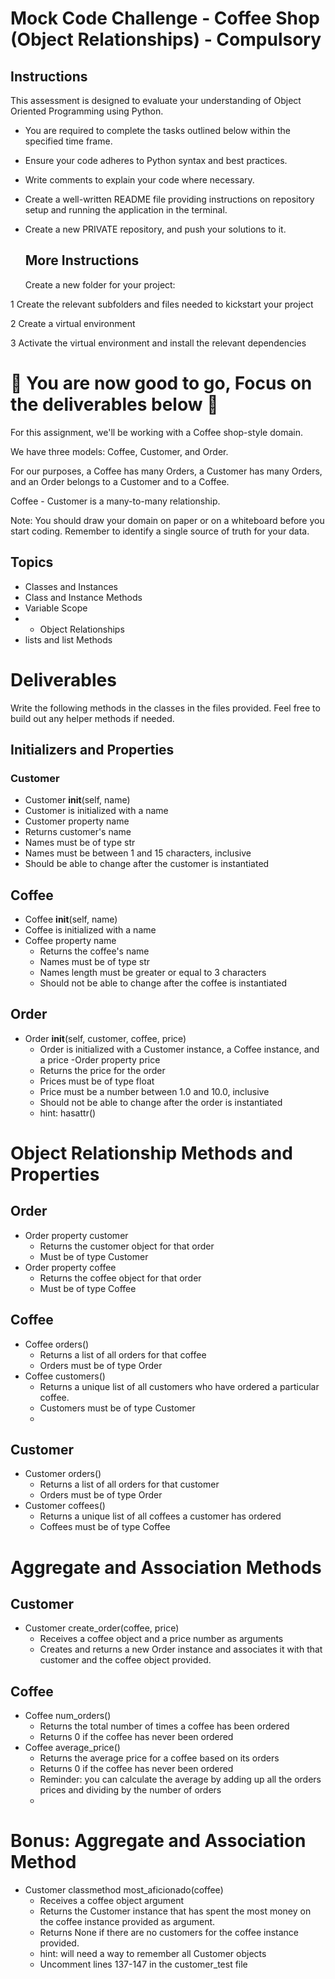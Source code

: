 # Mock Code Challenge - Coffee Shop (Object Relationships) - Compulsory
## Instructions
This assessment is designed to evaluate your understanding of Object Oriented Programming using Python.
- You are required to complete the tasks outlined below within the specified time frame.
- Ensure your code adheres to Python syntax and best practices.
- Write comments to explain your code where necessary.
- Create a well-written README file providing instructions on repository setup and running the application in the terminal.
- Create a new PRIVATE repository, and push your solutions to it.

  ## More Instructions
  Create a new folder for your project:
  
1 Create the relevant subfolders and files needed to kickstart your project

2 Create a virtual environment

3 Activate the virtual environment and install the relevant dependencies

# 🚀 You are now good to go, Focus on the deliverables below 🚀


For this assignment, we'll be working with a Coffee shop-style domain.

We have three models: Coffee, Customer, and Order.

For our purposes, a Coffee has many Orders, a Customer has many Orders, and an Order belongs to a Customer and to a Coffee.

Coffee - Customer is a many-to-many relationship.

Note: You should draw your domain on paper or on a whiteboard before you start coding. Remember to identify a single source of truth for your data.

## Topics
- Classes and Instances
- Class and Instance Methods
- Variable Scope
- - Object Relationships
- lists and list Methods

# Deliverables
Write the following methods in the classes in the files provided. Feel free to build out any helper methods if needed.

## Initializers and Properties
### Customer
- Customer __init__(self, name)
 - Customer is initialized with a name
- Customer property name
 - Returns customer's name
 - Names must be of type str
 - Names must be between 1 and 15 characters, inclusive
 - Should be able to change after the customer is instantiated
   
## Coffee
- Coffee __init__(self, name)
 - Coffee is initialized with a name
- Coffee property name
  - Returns the coffee's name
  - Names must be of type str
  - Names length must be greater or equal to 3 characters
  - Should not be able to change after the coffee is instantiated
## Order
- Order __init__(self, customer, coffee, price)
  - Order is initialized with a Customer instance, a Coffee instance, and a price
-Order property price
  - Returns the price for the order
  - Prices must be of type float
  - Price must be a number between 1.0 and 10.0, inclusive
  - Should not be able to change after the order is instantiated
  - hint: hasattr()
# Object Relationship Methods and Properties
## Order
- Order property customer
  - Returns the customer object for that order
  - Must be of type Customer
- Order property coffee
  - Returns the coffee object for that order
  - Must be of type Coffee

## Coffee
- Coffee orders()
  - Returns a list of all orders for that coffee
  - Orders must be of type Order
- Coffee customers()
  - Returns a unique list of all customers who have ordered a particular coffee.
  - Customers must be of type Customer
  - 
## Customer
- Customer orders()
  - Returns a list of all orders for that customer
  - Orders must be of type Order
- Customer coffees()
  - Returns a unique list of all coffees a customer has ordered
  - Coffees must be of type Coffee
# Aggregate and Association Methods
## Customer
- Customer create_order(coffee, price)
  - Receives a coffee object and a price number as arguments
  - Creates and returns a new Order instance and associates it with that customer and the coffee object provided.
## Coffee
- Coffee num_orders()
  - Returns the total number of times a coffee has been ordered
  - Returns 0 if the coffee has never been ordered
- Coffee average_price()
  - Returns the average price for a coffee based on its orders
  - Returns 0 if the coffee has never been ordered
  - Reminder: you can calculate the average by adding up all the orders prices and dividing by the number of orders
  - 
# Bonus: Aggregate and Association Method
- Customer classmethod most_aficionado(coffee)
  - Receives a coffee object argument
  - Returns the Customer instance that has spent the most money on the coffee instance provided as argument.
  - Returns None if there are no customers for the coffee instance provided.
  - hint: will need a way to remember all Customer objects
  - Uncomment lines 137-147 in the customer_test file
 
 

